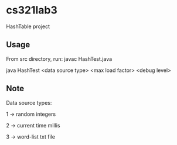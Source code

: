 # cs321lab3
HashTable project
## Usage
From src directory, run:
javac HashTest.java

java HashTest \<data source type> \<max load factor> \<debug level>
## Note
Data source types:

1 -> random integers

2 -> current time millis

3 -> word-list txt file
